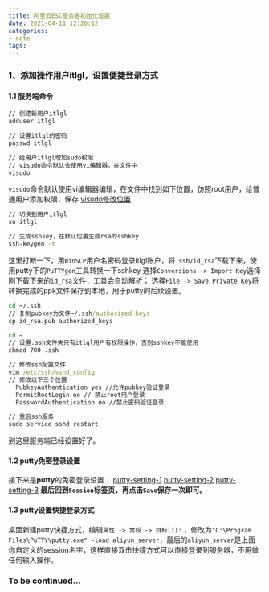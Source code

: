 ```yaml
---
title: 阿里云ESC服务器初始化设置
date: 2021-04-11 12:20:12 
categories: 
- note
tags: 
---
```

### 1、添加操作用户itlgl，设置便捷登录方式

#### 1.1 服务端命令

```cmd
// 创建新用户itlgl
adduser itlgl

// 设置itlgl的密码
passwd itlgl

// 给用户itlgl增加sudo权限
// visudo命令默认会使用vi编辑器，在文件中
visudo
```

`visudo`命令默认使用vi编辑器编辑，在文件中找到如下位置，仿照root用户，给普通用户添加权限，保存
[visudo修改位置](https://user-images.githubusercontent.com/7078104/114302676-9e1bf300-9afc-11eb-80df-4f672cc33bba.PNG)

```cmd
// 切换到用户itlgl
su itlgl

// 生成sshkey，在默认位置生成rsa的sshkey
ssh-keygen -t
```

这里打断一下，用`WinSCP`用户名密码登录itlgl账户，将`.ssh/id_rsa`下载下来，使用putty下的`PuTTYgen`工具转换一下sshkey
选择`Conversions -> Import Key`选择刚下载下来的`id_rsa`文件，工具会自动解析；
选择`File -> Save Private Key`将转换完成的ppk文件保存到本地，用于putty的后续设置。

```cmd
cd ~/.ssh
// 复制pubkey为文件~/.ssh/authorized_keys
cp id_rsa.pub authorized_keys

cd ~
// 设置.ssh文件夹只有itlgl用户有权限操作，否则sshkey不能使用
chmod 700 .ssh

// 修改ssh配置文件
vim /etc/ssh/sshd_config
// 修改以下三个位置
  PubkeyAuthentication yes //允许pubkey验证登录
  PermitRootLogin no // 禁止root用户登录
  PasswordAuthentication no //禁止密码验证登录

// 重启ssh服务
sudo service sshd restart
```

到这里服务端已经设置好了。

#### 1.2 putty免密登录设置

接下来是**putty**的免密登录设置：
[putty-setting-1](https://user-images.githubusercontent.com/7078104/114303733-323c8900-9b02-11eb-9f4c-ffa487e8884d.PNG)
[putty-setting-2](https://user-images.githubusercontent.com/7078104/114303737-35d01000-9b02-11eb-92bb-d4ce6159e952.PNG)
[putty-setting-3](https://user-images.githubusercontent.com/7078104/114303742-38cb0080-9b02-11eb-92ae-b01904ed2296.PNG)
**最后回到`Session`标签页，再点击`Save`保存一次即可。**

#### 1.3 putty设置快捷登录方式

桌面新建putty快捷方式，编辑`属性 -> 常规 -> 目标(T):` ，修改为`"C:\Program Files\PuTTY\putty.exe" -load aliyun_server`，最后的`aliyun_server`是上面你自定义的session名字，这样直接双击快捷方式可以直接登录到服务器，不用做任何输入操作。

### To be continued...
